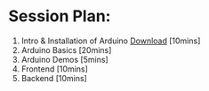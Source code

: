 # Session Plan:

1. Intro & Installation of Arduino [Download](https://www.arduino.cc/en/software) [10mins]
2. Arduino Basics [20mins]
3. Arduino Demos [5mins]
4. Frontend [10mins]
5. Backend [10mins]

